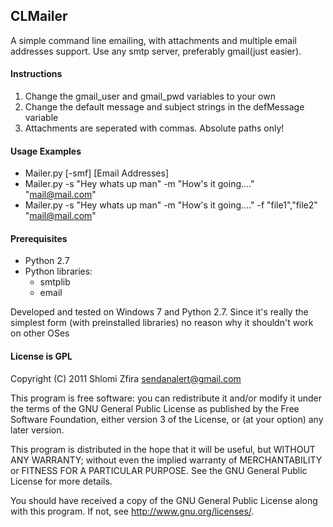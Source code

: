 ## CLMailer

A simple command line emailing, with attachments and multiple email addresses support.
Use any smtp server, preferably gmail(just easier).

#### Instructions
1. Change the gmail_user and gmail_pwd variables to your own
2. Change the default message and subject strings in the defMessage variable
3. Attachments are seperated with commas. Absolute paths only!

#### Usage Examples
*   Mailer.py [-smf] [Email Addresses]
*   Mailer.py -s "Hey whats up man" -m "How's it going...." "mail@mail.com"
*   Mailer.py -s "Hey whats up man" -m "How's it going...." -f "file1","file2" "mail@mail.com"

#### Prerequisites
*   Python 2.7
*   Python libraries:
    -   smtplib
    -   email

Developed and tested on Windows 7 and Python 2.7.
Since it's really the simplest form (with preinstalled libraries) no reason why it shouldn't work on other OSes


#### License is GPL
Copyright (C) 2011  Shlomi Zfira  sendanalert@gmail.com

This program is free software: you can redistribute it and/or modify
it under the terms of the GNU General Public License as published by
the Free Software Foundation, either version 3 of the License, or
(at your option) any later version.

This program is distributed in the hope that it will be useful,
but WITHOUT ANY WARRANTY; without even the implied warranty of
MERCHANTABILITY or FITNESS FOR A PARTICULAR PURPOSE.  See the
GNU General Public License for more details.

You should have received a copy of the GNU General Public License
along with this program.  If not, see <http://www.gnu.org/licenses/>.
